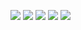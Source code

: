 ![](https://github.com/JordiCorbilla/stock-prediction-deep-neural-learning/raw/master/TSLA_20210930_93f8fc4f2ce57746c5a2f5152474a36e/Tesla,%20Inc_price.png)
![](https://github.com/JordiCorbilla/stock-prediction-deep-neural-learning/raw/master/TSLA_20210930_93f8fc4f2ce57746c5a2f5152474a36e/Tesla,%20Inc_hist.png)
![](https://github.com/JordiCorbilla/stock-prediction-deep-neural-learning/raw/master/TSLA_20210930_93f8fc4f2ce57746c5a2f5152474a36e/Tesla,%20Inc_prediction.png)
![](https://github.com/JordiCorbilla/stock-prediction-deep-neural-learning/raw/master/TSLA_20210930_93f8fc4f2ce57746c5a2f5152474a36e/MSE.png)
![](https://github.com/JordiCorbilla/stock-prediction-deep-neural-learning/raw/master/TSLA_20210930_93f8fc4f2ce57746c5a2f5152474a36e/loss.png)
